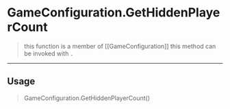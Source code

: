 # GameConfiguration.GetHiddenPlayerCount
> this function is a member of [[GameConfiguration]]
> this method can be invoked with `.`
-----
## Usage
> GameConfiguration.GetHiddenPlayerCount()
